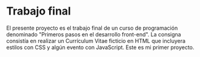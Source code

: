 # Trabajo final
El presente proyecto es el trabajo final de un curso de programación denominado "Primeros pasos en el desarrollo front-end". La consigna consistía en realizar un Currículum Vitae ficticio en HTML que incluyera estilos con CSS y algún evento con JavaScript. Este es mi primer proyecto.
